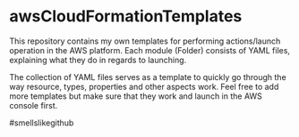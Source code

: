 # awsCloudFormationTemplates

This repository contains my own templates for performing actions/launch operation in the AWS platform. Each module (Folder) consists of YAML files, explaining what they do in regards to launching.

The collection of YAML files serves as a template to quickly go through the way resource, types, properties and other aspects work. Feel free to add more templates but make sure that they work and launch in the AWS console first.

#smellslikegithub
